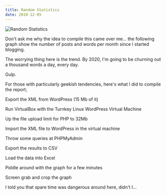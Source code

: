 ```yaml
---
title: Random Statistics
date: 2010-12-05
---
```


![Random Statistics](https://source.unsplash.com/X6cChncECA8/1600x900)

Don't ask me why the idea to compile this came over me... the following graph show the number of posts and words per month since I started blogging.

The worrying thing here is the trend. By 2020, I'm going to be churning out a thousand words a day, every day.

Gulp.

For those with particularly geekish tendencies, here's what I did to compile the report;

Export the XML from WordPress (15 Mb of it)

Run VirtualBox with the Turnkey Linux WordPress Virtual Machine

Up the file upload limit for PHP to 32Mb

Import the XML file to WordPress in the virtual machine

Throw some queries at PHPMyAdmin

Export the results to CSV

Load the data into Excel

Piddle around with the graph for a few minutes

Screen grab and crop the graph

I told you that spare time was dangerous around here, didn't I...